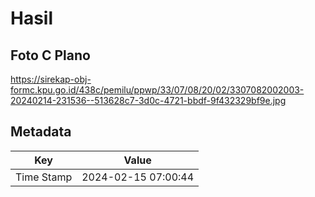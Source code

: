 # Hasil

## Foto C Plano

https://sirekap-obj-formc.kpu.go.id/438c/pemilu/ppwp/33/07/08/20/02/3307082002003-20240214-231536--513628c7-3d0c-4721-bbdf-9f432329bf9e.jpg


## Metadata

| Key        | Value               |
| ---------- | ------------------- |
| Time Stamp | 2024-02-15 07:00:44 |



